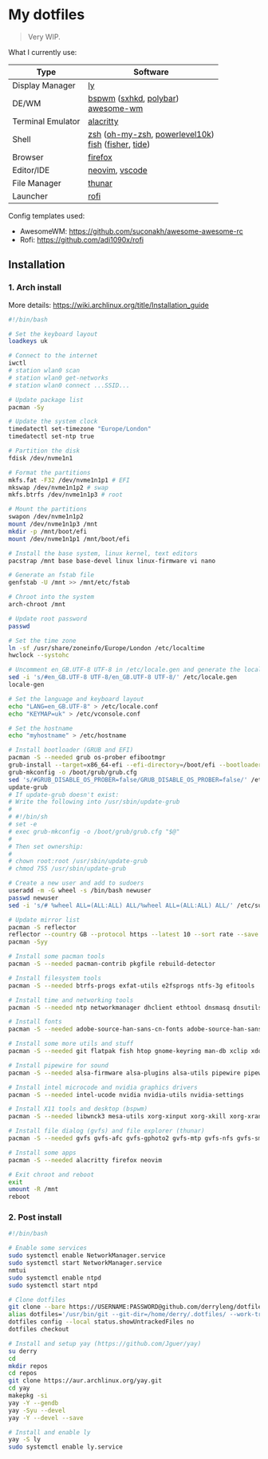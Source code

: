 # My dotfiles

> Very WIP.

What I currently use:

| Type              | Software                                                                                                                                                                                                                                                  |
| ----------------- | --------------------------------------------------------------------------------------------------------------------------------------------------------------------------------------------------------------------------------------------------------- |
| Display Manager   | [ly](https://github.com/fairyglade/ly)                                                                                                                                                                                                                    |
| DE/WM             | [bspwm](https://github.com/baskerville/bspwm) ([sxhkd](https://github.com/baskerville/sxhkd), [polybar](https://github.com/polybar/polybar))<br />[awesome-wm](https://awesomewm.org/)                                                                    |
| Terminal Emulator | [alacritty](https://github.com/alacritty/alacritty)                                                                                                                                                                                                       |
| Shell             | [zsh](https://www.zsh.org) ([oh-my-zsh](https://ohmyz.sh/), [powerlevel10k](https://github.com/romkatv/powerlevel10k))<br />[fish](https://fishshell.com/) ([fisher](https://github.com/jorgebucaran/fisher), [tide](https://github.com/IlanCosman/tide)) |
| Browser           | [firefox](https://www.mozilla.org/en-US/firefox/browsers/)                                                                                                                                                                                                |
| Editor/IDE        | [neovim](https://github.com/neovim/neovim), [vscode](https://code.visualstudio.com/)                                                                                                                                                                      |
| File Manager      | [thunar](https://docs.xfce.org/xfce/thunar/start)                                                                                                                                                                                                         |
| Launcher          | [rofi](https://github.com/davatorium/rofi)                                                                                                                                                                                                                |

Config templates used:

- AwesomeWM: https://github.com/suconakh/awesome-awesome-rc
- Rofi: https://github.com/adi1090x/rofi

## Installation

### 1. Arch install
More details: https://wiki.archlinux.org/title/Installation_guide

```bash
#!/bin/bash

# Set the keyboard layout
loadkeys uk

# Connect to the internet
iwctl
# station wlan0 scan
# station wlan0 get-networks
# station wlan0 connect ...SSID...

# Update package list
pacman -Sy

# Update the system clock
timedatectl set-timezone "Europe/London"
timedatectl set-ntp true

# Partition the disk
fdisk /dev/nvme1n1

# Format the partitions
mkfs.fat -F32 /dev/nvme1n1p1 # EFI
mkswap /dev/nvme1n1p2 # swap
mkfs.btrfs /dev/nvme1n1p3 # root

# Mount the partitions
swapon /dev/nvme1n1p2
mount /dev/nvme1n1p3 /mnt
mkdir -p /mnt/boot/efi
mount /dev/nvme1n1p1 /mnt/boot/efi

# Install the base system, linux kernel, text editors
pacstrap /mnt base base-devel linux linux-firmware vi nano

# Generate an fstab file
genfstab -U /mnt >> /mnt/etc/fstab

# Chroot into the system
arch-chroot /mnt

# Update root password
passwd

# Set the time zone
ln -sf /usr/share/zoneinfo/Europe/London /etc/localtime
hwclock --systohc

# Uncomment en_GB.UTF-8 UTF-8 in /etc/locale.gen and generate the locales
sed -i 's/#en_GB.UTF-8 UTF-8/en_GB.UTF-8 UTF-8/' /etc/locale.gen
locale-gen

# Set the language and keyboard layout
echo "LANG=en_GB.UTF-8" > /etc/locale.conf
echo "KEYMAP=uk" > /etc/vconsole.conf

# Set the hostname
echo "myhostname" > /etc/hostname

# Install bootloader (GRUB and EFI)
pacman -S --needed grub os-prober efibootmgr
grub-install --target=x86_64-efi --efi-directory=/boot/efi --bootloader-id=archlinux
grub-mkconfig -o /boot/grub/grub.cfg
sed 's/#GRUB_DISABLE_OS_PROBER=false/GRUB_DISABLE_OS_PROBER=false/' /etc/default/grub
update-grub
# If update-grub doesn't exist:
# Write the following into /usr/sbin/update-grub
#
# #!/bin/sh
# set -e
# exec grub-mkconfig -o /boot/grub/grub.cfg "$@"
#
# Then set ownership:
#
# chown root:root /usr/sbin/update-grub
# chmod 755 /usr/sbin/update-grub

# Create a new user and add to sudoers
useradd -m -G wheel -s /bin/bash newuser
passwd newuser
sed -i 's/# %wheel ALL=(ALL:ALL) ALL/%wheel ALL=(ALL:ALL) ALL/' /etc/sudoers

# Update mirror list
pacman -S reflector
reflector --country GB --protocol https --latest 10 --sort rate --save /etc/pacman.d/mirrorlist
pacman -Syy

# Install some pacman tools
pacman -S --needed pacman-contrib pkgfile rebuild-detector

# Install filesystem tools
pacman -S --needed btrfs-progs exfat-utils e2fsprogs ntfs-3g efitools

# Install time and networking tools
pacman -S --needed ntp networkmanager dhclient ethtool dnsmasq dnsutils wireless_tools iwd usb_modeswitch whois nmap ndisc6

# Install fonts
pacman -S --needed adobe-source-han-sans-cn-fonts adobe-source-han-sans-jp-fonts adobe-source-han-sans-kr-fonts cantarell-fonts freetype2 noto-fonts ttf-bitstream-vera ttf-dejavu ttf-liberation ttf-opensans ttf-jetbrains-mono-nerd ttf-nerd-fonts-symbols-2048-em ttf-font-awesome noto-fonts noto-fonts-emoji

# Install some more utils and stuff
pacman -S --needed git flatpak fish htop gnome-keyring man-db xclip xdotool fzf rsync wget duf fsarchiver glances hwinfo inxi meld nano-syntax-highlighting pv python-defusedxml python-packaging tldr rtkit dmidecode dmraid hdparm hwdetect lsscsi mtools sg3_utils sof-firmware tlp bluez bluez-utils xdg-user-dirs xdg-user-dirs-gtk xdg-utils haveged bash-completion jq acpi sysstat findutils dialog smartmontools

# Install pipewire for sound
pacman -S --needed alsa-firmware alsa-plugins alsa-utils pipewire pipewire-alsa pipewire-jack pipewire-pulse  wireplumber pavucontrol gst-plugin-pipewire

# Install intel microcode and nvidia graphics drivers
pacman -S --needed intel-ucode nvidia nvidia-utils nvidia-settings

# Install X11 tools and desktop (bspwm)
pacman -S --needed libwnck3 mesa-utils xorg-xinput xorg-xkill xorg-xrandr xf86-video-intel xorg-xwininfo xorg-xdpyinfo xorg-xinit xorg-xbacklight xbindkeys xorg-xsetroot arandr bspwm sxhkd xdo picom polybar rofi dunst archlinux-xdg-menu scrot i3lock gtk-engine-murrine lxappearance-gtk3

# Install file dialog (gvfs) and file explorer (thunar)
pacman -S --needed gvfs gvfs-afc gvfs-gphoto2 gvfs-mtp gvfs-nfs gvfs-smb tumbler thunar thunar-archive-plugin thunar-media-tags-plugin thunar-volman

# Install some apps
pacman -S --needed alacritty firefox neovim

# Exit chroot and reboot
exit
umount -R /mnt
reboot
```

### 2. Post install

```bash
#!/bin/bash

# Enable some services
sudo systemctl enable NetworkManager.service
sudo systemctl start NetworkManager.service
nmtui
sudo systemctl enable ntpd
sudo systemctl start ntpd

# Clone dotfiles
git clone --bare https://USERNAME:PASSWORD@github.com/derryleng/dotfiles.git /home/derry/.dotfiles
alias dotfiles='/usr/bin/git --git-dir=/home/derry/.dotfiles/ --work-tree=/home/derry'
dotfiles config --local status.showUntrackedFiles no
dotfiles checkout

# Install and setup yay (https://github.com/Jguer/yay)
su derry
cd
mkdir repos
cd repos
git clone https://aur.archlinux.org/yay.git
cd yay
makepkg -si
yay -Y --gendb
yay -Syu --devel
yay -Y --devel --save

# Install and enable ly
yay -S ly
sudo systemctl enable ly.service
```
